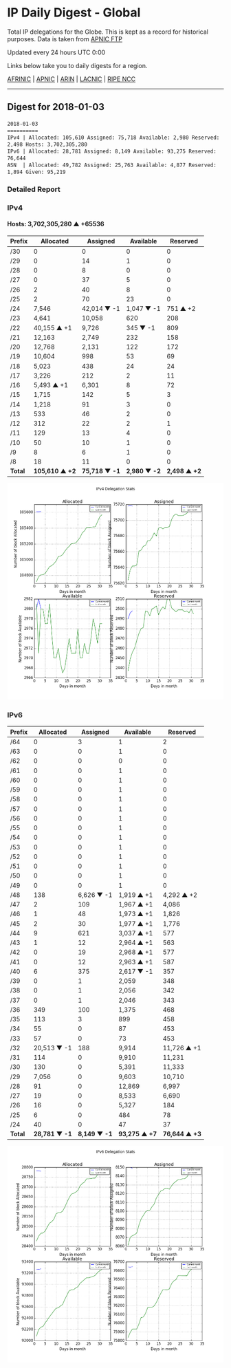 # IP Daily Digest - Global

Total IP delegations for the Globe. This is kept as a record for historical purposes. Data is taken from [APNIC FTP](https://ftp.apnic.net/)

Updated every 24 hours UTC 0:00

Links below take you to daily digests for a region.

[AFRINIC](./archives/AFRINIC/) | [APNIC](./archives/APNIC/) | [ARIN](./archives/ARIN/) | [LACNIC](./archives/LACNIC/) | [RIPE NCC](./archives/RIPE_NCC/)

---

## Digest for 2018-01-03
```
2018-01-03
==========
IPv4 | Allocated: 105,610 Assigned: 75,718 Available: 2,980 Reserved: 2,498 Hosts: 3,702,305,280
IPv6 | Allocated: 28,781 Assigned: 8,149 Available: 93,275 Reserved: 76,644
ASN  | Allocated: 49,782 Assigned: 25,763 Available: 4,877 Reserved: 1,894 Given: 95,219
```

### Detailed Report

### IPv4

#### Hosts: **3,702,305,280 ▲ +65536**

| Prefix | Allocated | Assigned | Available | Reserved |
| ----- | ----- | ----- | ----- | ----- |
| /30 | 0 | 0 | 0 | 0 |
| /29 | 0 | 14 | 1 | 0 |
| /28 | 0 | 8 | 0 | 0 |
| /27 | 0 | 37 | 5 | 0 |
| /26 | 2 | 40 | 8 | 0 |
| /25 | 2 | 70 | 23 | 0 |
| /24 | 7,546 | 42,014 ▼ -1 | 1,047 ▼ -1 | 751 ▲ +2 |
| /23 | 4,641 | 10,058 | 620 | 208 |
| /22 | 40,155 ▲ +1 | 9,726 | 345 ▼ -1 | 809 |
| /21 | 12,163 | 2,749 | 232 | 158 |
| /20 | 12,768 | 2,131 | 122 | 172 |
| /19 | 10,604 | 998 | 53 | 69 |
| /18 | 5,023 | 438 | 24 | 24 |
| /17 | 3,226 | 212 | 2 | 11 |
| /16 | 5,493 ▲ +1 | 6,301 | 8 | 72 |
| /15 | 1,715 | 142 | 5 | 3 |
| /14 | 1,218 | 91 | 3 | 0 |
| /13 | 533 | 46 | 2 | 0 |
| /12 | 312 | 22 | 2 | 1 |
| /11 | 129 | 13 | 4 | 0 |
| /10 | 50 | 10 | 1 | 0 |
| /9 | 8 | 6 | 1 | 0 |
| /8 | 18 | 11 | 0 | 0 |
| **Total** | **105,610 ▲ +2** | **75,718 ▼ -1** | **2,980 ▼ -2** | **2,498 ▲ +2** |

![ipv4-stats](ipv4-figure.png)

### IPv6

| Prefix | Allocated | Assigned | Available | Reserved |
| ----- | ----- | ----- | ----- | ----- |
| /64 | 0 | 3 | 1 | 2 |
| /63 | 0 | 0 | 1 | 0 |
| /62 | 0 | 0 | 0 | 0 |
| /61 | 0 | 0 | 1 | 0 |
| /60 | 0 | 0 | 1 | 0 |
| /59 | 0 | 0 | 1 | 0 |
| /58 | 0 | 0 | 1 | 0 |
| /57 | 0 | 0 | 1 | 0 |
| /56 | 0 | 0 | 1 | 0 |
| /55 | 0 | 0 | 1 | 0 |
| /54 | 0 | 0 | 1 | 0 |
| /53 | 0 | 0 | 1 | 0 |
| /52 | 0 | 0 | 1 | 0 |
| /51 | 0 | 0 | 1 | 0 |
| /50 | 0 | 0 | 1 | 0 |
| /49 | 0 | 0 | 1 | 0 |
| /48 | 138 | 6,626 ▼ -1 | 1,919 ▲ +1 | 4,292 ▲ +2 |
| /47 | 2 | 109 | 1,967 ▲ +1 | 4,086 |
| /46 | 1 | 48 | 1,973 ▲ +1 | 1,826 |
| /45 | 2 | 30 | 1,977 ▲ +1 | 1,776 |
| /44 | 9 | 621 | 3,037 ▲ +1 | 577 |
| /43 | 1 | 12 | 2,964 ▲ +1 | 563 |
| /42 | 0 | 19 | 2,968 ▲ +1 | 577 |
| /41 | 0 | 12 | 2,963 ▲ +1 | 587 |
| /40 | 6 | 375 | 2,617 ▼ -1 | 357 |
| /39 | 0 | 1 | 2,059 | 348 |
| /38 | 0 | 1 | 2,056 | 342 |
| /37 | 0 | 1 | 2,046 | 343 |
| /36 | 349 | 100 | 1,375 | 468 |
| /35 | 113 | 3 | 899 | 458 |
| /34 | 55 | 0 | 87 | 453 |
| /33 | 57 | 0 | 73 | 453 |
| /32 | 20,513 ▼ -1 | 188 | 9,914 | 11,726 ▲ +1 |
| /31 | 114 | 0 | 9,910 | 11,231 |
| /30 | 130 | 0 | 5,391 | 11,333 |
| /29 | 7,056 | 0 | 9,603 | 10,710 |
| /28 | 91 | 0 | 12,869 | 6,997 |
| /27 | 19 | 0 | 8,533 | 6,690 |
| /26 | 16 | 0 | 5,327 | 184 |
| /25 | 6 | 0 | 484 | 78 |
| /24 | 40 | 0 | 47 | 37 |
| **Total** | **28,781 ▼ -1** | **8,149 ▼ -1** | **93,275 ▲ +7** | **76,644 ▲ +3** |

![ipv6-stats](ipv6-figure.png)
